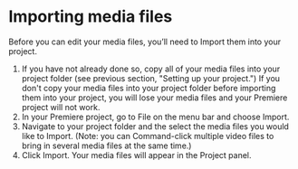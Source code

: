 # Importing media files

Before you can edit your media files, you’ll need to Import them into your project.

1. If you have not already done so, copy all of your media files into your project folder (see previous section, "Setting up your project.") If you don't copy your media files into your project folder before importing them into your project, you will lose your media files and your Premiere project will not work.
2. In your Premiere project, go to File on the menu bar and choose Import.
3. Navigate to your project folder and the select the media files you would like to Import. \(Note: you can Command-click multiple video files to bring in several media files at the same time.\)
4. Click Import. Your media files will appear in the Project panel.

